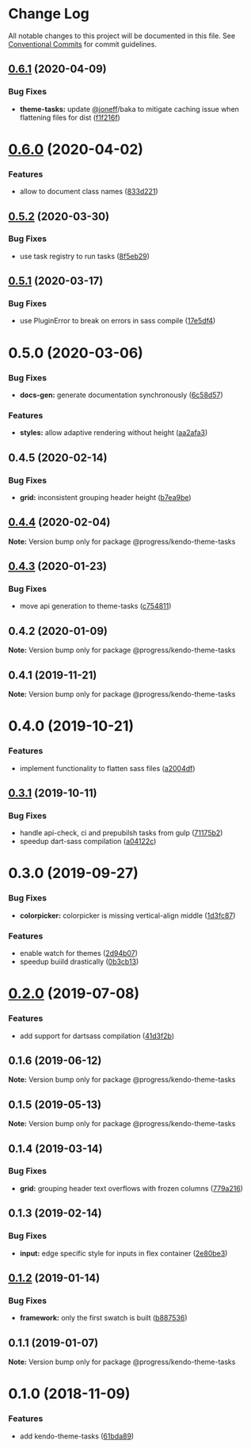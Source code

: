 # Change Log

All notable changes to this project will be documented in this file.
See [Conventional Commits](https://conventionalcommits.org) for commit guidelines.

<a name="0.6.1"></a>
## [0.6.1](https://github.com/telerik/kendo-themes/compare/@progress/kendo-theme-tasks@0.6.0...@progress/kendo-theme-tasks@0.6.1) (2020-04-09)


### Bug Fixes

* **theme-tasks:** update [@joneff](https://github.com/joneff)/baka to mitigate caching issue when flattening files for dist ([f1f216f](https://github.com/telerik/kendo-themes/commit/f1f216f))




<a name="0.6.0"></a>
# [0.6.0](https://github.com/telerik/kendo-themes/compare/@progress/kendo-theme-tasks@0.5.2...@progress/kendo-theme-tasks@0.6.0) (2020-04-02)


### Features

* allow to document class names ([833d221](https://github.com/telerik/kendo-themes/commit/833d221))




<a name="0.5.2"></a>
## [0.5.2](https://github.com/telerik/kendo-themes/compare/@progress/kendo-theme-tasks@0.5.1...@progress/kendo-theme-tasks@0.5.2) (2020-03-30)


### Bug Fixes

* use task registry to run tasks ([8f5eb29](https://github.com/telerik/kendo-themes/commit/8f5eb29))




<a name="0.5.1"></a>
## [0.5.1](https://github.com/telerik/kendo-themes/compare/@progress/kendo-theme-tasks@0.5.0...@progress/kendo-theme-tasks@0.5.1) (2020-03-17)


### Bug Fixes

* use PluginError to break on errors in sass compile ([17e5df4](https://github.com/telerik/kendo-themes/commit/17e5df4))




<a name="0.5.0"></a>
# 0.5.0 (2020-03-06)


### Bug Fixes

* **docs-gen:** generate documentation synchronously ([6c58d57](https://github.com/telerik/kendo-themes/commit/6c58d57))


### Features

* **styles:** allow adaptive rendering without height ([aa2afa3](https://github.com/telerik/kendo-themes/commit/aa2afa3))




<a name="0.4.5"></a>
## 0.4.5 (2020-02-14)


### Bug Fixes

* **grid:** inconsistent grouping header height ([b7ea9be](https://github.com/telerik/kendo-themes/commit/b7ea9be))




<a name="0.4.4"></a>
## [0.4.4](https://github.com/telerik/kendo-themes/compare/@progress/kendo-theme-tasks@0.4.3...@progress/kendo-theme-tasks@0.4.4) (2020-02-04)




**Note:** Version bump only for package @progress/kendo-theme-tasks

<a name="0.4.3"></a>
## [0.4.3](https://github.com/telerik/kendo-themes/compare/@progress/kendo-theme-tasks@0.4.2...@progress/kendo-theme-tasks@0.4.3) (2020-01-23)


### Bug Fixes

* move api generation to theme-tasks ([c754811](https://github.com/telerik/kendo-themes/commit/c754811))




<a name="0.4.2"></a>
## 0.4.2 (2020-01-09)




**Note:** Version bump only for package @progress/kendo-theme-tasks

<a name="0.4.1"></a>
## 0.4.1 (2019-11-21)




**Note:** Version bump only for package @progress/kendo-theme-tasks

<a name="0.4.0"></a>
# 0.4.0 (2019-10-21)


### Features

* implement functionality to flatten sass files ([a2004df](https://github.com/telerik/kendo-themes/commit/a2004df))




<a name="0.3.1"></a>
## [0.3.1](https://github.com/telerik/kendo-themes/compare/@progress/kendo-theme-tasks@0.3.0...@progress/kendo-theme-tasks@0.3.1) (2019-10-11)


### Bug Fixes

* handle api-check, ci and prepubilsh tasks from gulp ([71175b2](https://github.com/telerik/kendo-themes/commit/71175b2))
* speedup dart-sass compilation ([a04122c](https://github.com/telerik/kendo-themes/commit/a04122c))




<a name="0.3.0"></a>
# 0.3.0 (2019-09-27)


### Bug Fixes

* **colorpicker:** colorpicker is missing vertical-align middle ([1d3fc87](https://github.com/telerik/kendo-themes/commit/1d3fc87))


### Features

* enable watch for themes ([2d94b07](https://github.com/telerik/kendo-themes/commit/2d94b07))
* speedup buiild drastically ([0b3cb13](https://github.com/telerik/kendo-themes/commit/0b3cb13))




<a name="0.2.0"></a>
# [0.2.0](https://github.com/telerik/kendo-themes/compare/@progress/kendo-theme-tasks@0.1.6...@progress/kendo-theme-tasks@0.2.0) (2019-07-08)


### Features

* add support for dartsass compilation ([41d3f2b](https://github.com/telerik/kendo-themes/commit/41d3f2b))




<a name="0.1.6"></a>
## 0.1.6 (2019-06-12)




**Note:** Version bump only for package @progress/kendo-theme-tasks

<a name="0.1.5"></a>
## 0.1.5 (2019-05-13)




**Note:** Version bump only for package @progress/kendo-theme-tasks

<a name="0.1.4"></a>
## 0.1.4 (2019-03-14)


### Bug Fixes

* **grid:** grouping header text overflows with frozen columns ([779a216](https://github.com/telerik/kendo-themes/commit/779a216))




<a name="0.1.3"></a>
## 0.1.3 (2019-02-14)


### Bug Fixes

* **input:** edge specific style for inputs in flex container ([2e80be3](https://github.com/telerik/kendo-themes/commit/2e80be3))




<a name="0.1.2"></a>
## [0.1.2](https://github.com/telerik/kendo-themes/compare/@progress/kendo-theme-tasks@0.1.1...@progress/kendo-theme-tasks@0.1.2) (2019-01-14)


### Bug Fixes

* **framework:** only the first swatch is built ([b887536](https://github.com/telerik/kendo-themes/commit/b887536))




<a name="0.1.1"></a>
## 0.1.1 (2019-01-07)




**Note:** Version bump only for package @progress/kendo-theme-tasks

<a name="0.1.0"></a>
# 0.1.0 (2018-11-09)


### Features

* add kendo-theme-tasks ([61bda89](https://github.com/telerik/kendo-themes/commit/61bda89))
